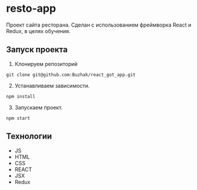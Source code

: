 # resto-app

Проект сайта ресторана.
Сделан с использованием фреймворка React и Redux, в целях обучения.

## Запуск проекта

1. Клонируем репозиторий
  ```
  git clone git@github.com:Buzhak/react_got_app.git
  ```
2. Устанавливаем зависимости.
  ```
  npm install
  ```
3. Запускаем проект.
  ```
  npm start
  ```


## Технологии
* JS
* HTML
* CSS
* REACT
* JSX
* Redux
